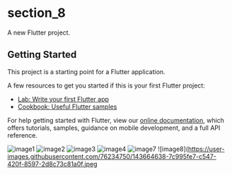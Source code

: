 # section_8

A new Flutter project.

## Getting Started

This project is a starting point for a Flutter application.

A few resources to get you started if this is your first Flutter project:

- [Lab: Write your first Flutter app](https://flutter.dev/docs/get-started/codelab)
- [Cookbook: Useful Flutter samples](https://flutter.dev/docs/cookbook)

For help getting started with Flutter, view our
[online documentation](https://flutter.dev/docs), which offers tutorials,
samples, guidance on mobile development, and a full API reference.

![image1](https://user-images.githubusercontent.com/76234750/143664571-518d5c0c-8b7f-45c2-9a08-1d419fbdba9d.jpeg)
![image2](https://user-images.githubusercontent.com/76234750/143664582-d2962510-ba01-4c37-9ab2-cf1de113f067.jpeg)
![image3](https://user-images.githubusercontent.com/76234750/143664588-31b66ef2-5d15-4d18-95d9-f7856eec7471.jpeg)
![image4](https://user-images.githubusercontent.com/76234750/143664631-42e71431-5b80-4501-bd94-71f19cbe289c.jpeg)
![image7](https://user-images.githubusercontent.com/76234750/143664637-375eea94-7b6d-4095-ac75-502212606640.jpeg)
![image8](https://user-images.githubusercontent.com/76234750/143664638-7c995fe7-c547-420f-8597-2d8c73c81a0f.jpeg

